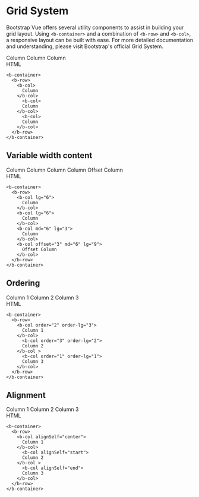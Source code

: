 # Grid System

<div class="lead mb-5">

Bootstrap Vue offers several utility components to assist in building your grid layout.
Using `<b-container>` and a combination of `<b-row>` and `<b-col>`, a responsive layout can be built with ease.
For more detailed documentation and understanding, please visit Bootstrap's official Grid System.

</div>

<b-card no-body class="mb-5">
  <b-card-body>
    <b-container>
      <b-row class="bd-example-row">
        <b-col>
          Column
        </b-col>
          <b-col>
          Column
        </b-col>
          <b-col>
          Column
        </b-col>
      </b-row>
    </b-container>
  </b-card-body>

  <div class="html">HTML</div>

  <b-card-body class="bg-body-tertiary">

```vue-html
<b-container>
  <b-row>
    <b-col>
      Column
    </b-col>
      <b-col>
      Column
    </b-col>
      <b-col>
      Column
    </b-col>
  </b-row>
</b-container>
```

  </b-card-body>

</b-card>

## Variable width content

<b-card no-body class="mb-5">
  <b-card-body>
    <b-container>
      <b-row class="bd-example-row">
        <b-col lg="6">
          Column
        </b-col>
        <b-col lg="6">
          Column
        </b-col>
        <b-col md="6" lg="3">
          Column
        </b-col>
        <b-col md="6" lg="9">
          Column
        </b-col>
        <b-col offset="3" md="6" lg="9">
          Offset Column
        </b-col>
      </b-row>
    </b-container>
  </b-card-body>

  <div class="html">HTML</div>

  <b-card-body class="bg-body-tertiary">

```vue-html
<b-container>
  <b-row>
    <b-col lg="6">
      Column
    </b-col>
    <b-col lg="6">
      Column
    </b-col>
    <b-col md="6" lg="3">
      Column
    </b-col>
    <b-col offset="3" md="6" lg="9">
      Offset Column
    </b-col>
  </b-row>
</b-container>
```

  </b-card-body>

</b-card>

## Ordering

<b-card no-body class="mb-5">
  <b-card-body>
    <b-container>
      <b-row class="bd-example-row">
        <b-col order="2" order-lg="3">
          Column 1
        </b-col>
          <b-col order="3" order-lg="2">
          Column 2
        </b-col >
          <b-col order="1" order-lg="1">
          Column 3
        </b-col>
      </b-row>
    </b-container>
  </b-card-body>

  <div class="html">HTML</div>

  <b-card-body class="bg-body-tertiary">

```vue-html
<b-container>
  <b-row>
    <b-col order="2" order-lg="3">
      Column 1
    </b-col>
      <b-col order="3" order-lg="2">
      Column 2
    </b-col >
      <b-col order="1" order-lg="1">
      Column 3
    </b-col>
  </b-row>
</b-container>
```

  </b-card-body>

</b-card>

## Alignment

<b-card no-body class="mb-5">
  <b-card-body>
    <b-container>
      <b-row class="bd-example-row" style="min-height: 10rem">
        <b-col alignSelf="center">
          Column 1
        </b-col>
          <b-col alignSelf="start">
          Column 2
        </b-col >
          <b-col alignSelf="end">
          Column 3
        </b-col>
      </b-row>
    </b-container>
  </b-card-body>

  <div class="html">HTML</div>

  <b-card-body class="bg-body-tertiary">

```vue-html
<b-container>
  <b-row>
    <b-col alignSelf="center">
      Column 1
    </b-col>
      <b-col alignSelf="start">
      Column 2
    </b-col >
      <b-col alignSelf="end">
      Column 3
    </b-col>
  </b-row>
</b-container>
```

  </b-card-body>

</b-card>

<ComponentReference :data="data"></ComponentReference>

<script setup lang="ts">
import {data} from '../../data/components/gridSystem.data'
import ComponentReference from '../../components/ComponentReference.vue'
import {BCard, BCardBody, BContainer, BRow, BCol, BImg} from 'bootstrap-vue-next'
</script>
